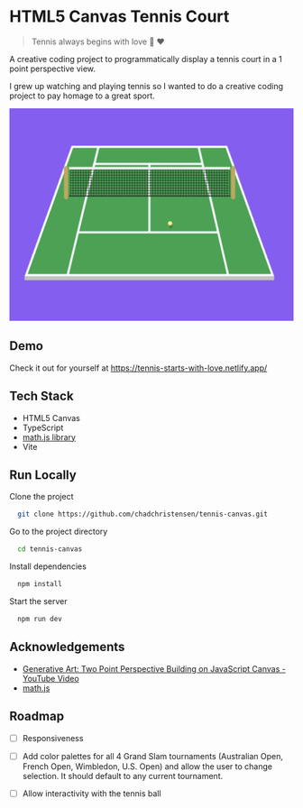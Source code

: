 
# HTML5 Canvas Tennis Court
> Tennis always begins with love 🎾 ❤️
> 
A creative coding project to programmatically display a tennis court in a 1 point perspective view.

I grew up watching and playing tennis so I wanted to do a creative coding project to pay homage to a great sport.



![HTML5 Canvas Tennis Court Screenshot](public/image.png)


## Demo

Check it out for yourself at https://tennis-starts-with-love.netlify.app/


## Tech Stack
* HTML5 Canvas
* TypeScript
* [math.js library](https://mathjs.org/)
* Vite


## Run Locally

Clone the project

```bash
  git clone https://github.com/chadchristensen/tennis-canvas.git
```

Go to the project directory

```bash
  cd tennis-canvas
```

Install dependencies

```bash
  npm install
```

Start the server

```bash
  npm run dev
```


## Acknowledgements
  - [Generative Art: Two Point Perspective Building on JavaScript Canvas - YouTube Video](https://www.youtube.com/watch?v=U_mIUX2Kg4c)
  - [math.js](https://mathjs.org/)



## Roadmap

- [ ]  Responsiveness
- [ ]  Add color palettes for all 4 Grand Slam tournaments (Australian Open, French Open, Wimbledon, U.S. Open) and allow the user to change selection.  It should default to any current tournament.
- [ ]  Allow interactivity with the tennis ball

